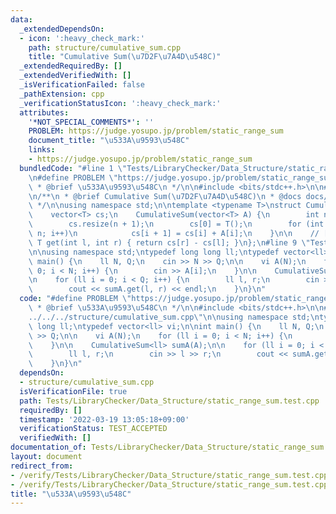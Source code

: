 ```yaml
---
data:
  _extendedDependsOn:
  - icon: ':heavy_check_mark:'
    path: structure/cumulative_sum.cpp
    title: "Cumulative Sum(\u7D2F\u7A4D\u548C)"
  _extendedRequiredBy: []
  _extendedVerifiedWith: []
  _isVerificationFailed: false
  _pathExtension: cpp
  _verificationStatusIcon: ':heavy_check_mark:'
  attributes:
    '*NOT_SPECIAL_COMMENTS*': ''
    PROBLEM: https://judge.yosupo.jp/problem/static_range_sum
    document_title: "\u533A\u9593\u548C"
    links:
    - https://judge.yosupo.jp/problem/static_range_sum
  bundledCode: "#line 1 \"Tests/LibraryChecker/Data_Structure/static_range_sum.test.cpp\"\
    \n#define PROBLEM \"https://judge.yosupo.jp/problem/static_range_sum\"\n/**\n\
    \ * @brief \u533A\u9593\u548C\n */\n\n#include <bits/stdc++.h>\n\n#line 1 \"structure/cumulative_sum.cpp\"\
    \n/**\n * @brief Cumulative Sum(\u7D2F\u7A4D\u548C)\n * @docs docs/structure/cumulative_sum.md\n\
    \ */\n\nusing namespace std;\n\ntemplate <typename T>\nstruct CumulativeSum {\n\
    \    vector<T> cs;\n    CumulativeSum(vector<T> A) {\n        int n = A.size();\n\
    \        cs.resize(n + 1);\n        cs[0] = T();\n        for (int i = 0; i <\
    \ n; i++)\n            cs[i + 1] = cs[i] + A[i];\n    }\n\n    // [l, r)\n   \
    \ T get(int l, int r) { return cs[r] - cs[l]; }\n};\n#line 9 \"Tests/LibraryChecker/Data_Structure/static_range_sum.test.cpp\"\
    \n\nusing namespace std;\ntypedef long long ll;\ntypedef vector<ll> vi;\n\nint\
    \ main() {\n    ll N, Q;\n    cin >> N >> Q;\n\n    vi A(N);\n    for (ll i =\
    \ 0; i < N; i++) {\n        cin >> A[i];\n    }\n\n    CumulativeSum<ll> sumA(A);\n\
    \n    for (ll i = 0; i < Q; i++) {\n        ll l, r;\n        cin >> l >> r;\n\
    \        cout << sumA.get(l, r) << endl;\n    }\n}\n"
  code: "#define PROBLEM \"https://judge.yosupo.jp/problem/static_range_sum\"\n/**\n\
    \ * @brief \u533A\u9593\u548C\n */\n\n#include <bits/stdc++.h>\n\n#include \"\
    ../../../structure/cumulative_sum.cpp\"\n\nusing namespace std;\ntypedef long\
    \ long ll;\ntypedef vector<ll> vi;\n\nint main() {\n    ll N, Q;\n    cin >> N\
    \ >> Q;\n\n    vi A(N);\n    for (ll i = 0; i < N; i++) {\n        cin >> A[i];\n\
    \    }\n\n    CumulativeSum<ll> sumA(A);\n\n    for (ll i = 0; i < Q; i++) {\n\
    \        ll l, r;\n        cin >> l >> r;\n        cout << sumA.get(l, r) << endl;\n\
    \    }\n}\n"
  dependsOn:
  - structure/cumulative_sum.cpp
  isVerificationFile: true
  path: Tests/LibraryChecker/Data_Structure/static_range_sum.test.cpp
  requiredBy: []
  timestamp: '2022-03-19 13:05:18+09:00'
  verificationStatus: TEST_ACCEPTED
  verifiedWith: []
documentation_of: Tests/LibraryChecker/Data_Structure/static_range_sum.test.cpp
layout: document
redirect_from:
- /verify/Tests/LibraryChecker/Data_Structure/static_range_sum.test.cpp
- /verify/Tests/LibraryChecker/Data_Structure/static_range_sum.test.cpp.html
title: "\u533A\u9593\u548C"
---
```

